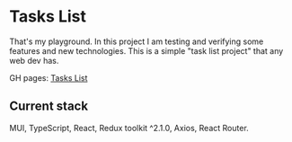 

# Tasks List

That's my playground. In this project I am testing and verifying some features and new technologies.
This is a simple "task list project" that any web dev has.

GH pages: [Tasks List](https://YakovcevMark.github.io/ToDoList)

## Current stack

MUI, TypeScript, React, Redux toolkit ^2.1.0, Axios, React Router. 
